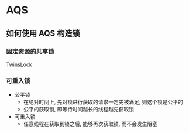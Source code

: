 # AQS

## 如何使用 AQS 构造锁

### 固定资源的共享锁

[TwinsLock](./share/TwinsLock.java)

### 可重入锁

- 公平锁
    - 在绝对时间上, 先对锁进行获取的请求一定先被满足, 则这个锁是公平的
    - 公平的获取锁, 即等待时间越长的线程越先获取锁
- 可重入锁
    - 任意线程在获取到锁之后, 能够再次获取锁, 而不会发生阻塞
    




